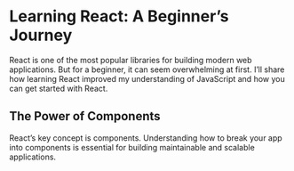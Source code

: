 # Learning React: A Beginner’s Journey

React is one of the most popular libraries for building modern web applications. But for a beginner, it can seem overwhelming at first. I’ll share how learning React improved my understanding of JavaScript and how you can get started with React.

## The Power of Components

React’s key concept is components. Understanding how to break your app into components is essential for building maintainable and scalable applications.
